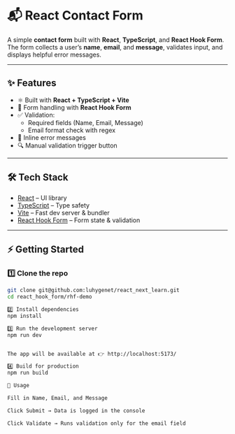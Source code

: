 # 📬 React Contact Form

A simple **contact form** built with **React**, **TypeScript**, and **React Hook Form**.  
The form collects a user’s **name**, **email**, and **message**, validates input, and displays helpful error messages.

---

## ✨ Features

- ⚛️ Built with **React + TypeScript + Vite**
- 📝 Form handling with **React Hook Form**
- ✅ Validation:
  - Required fields (Name, Email, Message)
  - Email format check with regex
- 🚦 Inline error messages
- 🔍 Manual validation trigger button

---

## 🛠 Tech Stack

- [React](https://react.dev/) – UI library  
- [TypeScript](https://www.typescriptlang.org/) – Type safety  
- [Vite](https://vitejs.dev/) – Fast dev server & bundler  
- [React Hook Form](https://react-hook-form.com/) – Form state & validation  

---

## ⚡ Getting Started

### 1️⃣ Clone the repo
```bash
git clone git@github.com:luhygenet/react_next_learn.git
cd react_hook_form/rhf-demo

2️⃣ Install dependencies
npm install

3️⃣ Run the development server
npm run dev


The app will be available at 👉 http://localhost:5173/

4️⃣ Build for production
npm run build

🧩 Usage

Fill in Name, Email, and Message

Click Submit → Data is logged in the console

Click Validate → Runs validation only for the email field